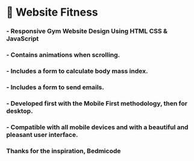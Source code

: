# 💪 Website Fitness 
### - Responsive Gym Website Design Using HTML CSS & JavaScript
### - Contains animations when scrolling.
### - Includes a form to calculate body mass index.
### - Includes a form to send emails.
### - Developed first with the Mobile First methodology, then for desktop.
### - Compatible with all mobile devices and with a beautiful and pleasant user interface.


### Thanks for the inspiration, Bedmicode 
